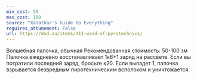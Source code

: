 ```yaml
---
min_cost: 50
max_cost: 100
source: "Xanathar's Guide to Everything"
requires_attunement: False
url: https://dnd.su/items/411-wand-of-pyrotechnics/
---
```


Волшебная палочка, обычная
Рекомендованная стоимость: 50-100 зм
Палочка ежедневно восстанавливает 1к6+1 заряд на рассвете. Если вы потратили последний заряд, бросьте к20. Если выпадет 1, палочка взрывается безвредным пиротехническим всполохом и уничтожается.